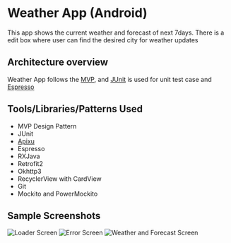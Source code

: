 # Weather App (Android) 
This app shows the current weather and forecast of next 7days. There is a edit box where user can
find the desired city for weather updates

Architecture overview
---------------------

Weather App follows the [MVP](https://en.wikipedia.org/wiki/Model%E2%80%93view%E2%80%93presenter),
and [JUnit](https://junit.org/junit5/) is used for unit test case and [Espresso](https://developer.android.com/training/testing/espresso)

Tools/Libraries/Patterns Used
-----------------------------
* MVP Design Pattern
* JUnit
* [Apixu](https://www.apixu.com/doc/history.aspx)
* Espresso
* RXJava
* Retrofit2
* Okhttp3
* RecyclerView with CardView
* Git
* Mockito and PowerMockito

Sample Screenshots
------------------
![Loader Screen](https://user-images.githubusercontent.com/7289032/53354994-125fa080-394e-11e9-8c0c-da9806c19712.jpg)
![Error Screen](https://user-images.githubusercontent.com/7289032/53354996-12f83700-394e-11e9-8667-2fd62b6a4f08.jpg)
![Weather and Forecast Screen](https://user-images.githubusercontent.com/7289032/53354995-12f83700-394e-11e9-9609-b045ef0d09b8.jpg)
